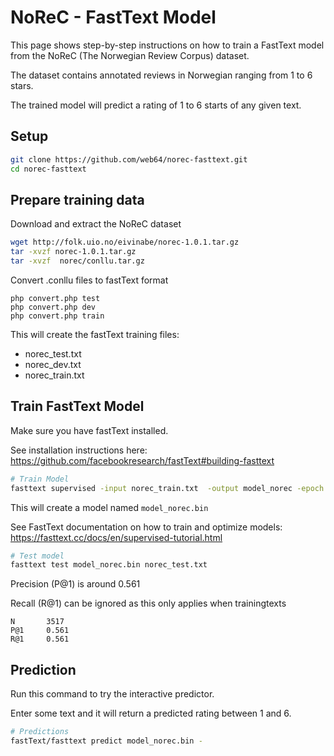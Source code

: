 # NoReC - FastText Model

This page shows step-by-step instructions on how to train a FastText model from the NoReC (The Norwegian Review Corpus) dataset.

The dataset contains annotated reviews in Norwegian ranging from 1 to 6 stars.

The trained model will predict a rating of 1 to 6 starts of any given text.

## Setup
```bash
git clone https://github.com/web64/norec-fasttext.git
cd norec-fasttext
```

## Prepare training data
Download and extract the NoReC dataset
```bash
wget http://folk.uio.no/eivinabe/norec-1.0.1.tar.gz
tar -xvzf norec-1.0.1.tar.gz
tar -xvzf  norec/conllu.tar.gz
```

Convert .conllu files to fastText format
```
php convert.php test
php convert.php dev
php convert.php train
```

This will create the fastText training files:
* norec_test.txt
* norec_dev.txt
* norec_train.txt


## Train FastText Model
Make sure you have fastText installed. 

See installation instructions here: https://github.com/facebookresearch/fastText#building-fasttext

```bash
# Train Model
fasttext supervised -input norec_train.txt  -output model_norec -epoch 25 -wordNgrams 2 -lr 1.0
```
This will create a model named `model_norec.bin`

See FastText documentation on how to train and optimize models: https://fasttext.cc/docs/en/supervised-tutorial.html


```bash
# Test model
fasttext test model_norec.bin norec_test.txt
```
Precision (P@1) is around 0.561

Recall (R@1) can be ignored as this only applies when trainingtexts 
```
N       3517
P@1     0.561
R@1     0.561
```


## Prediction 
Run this command to try the interactive predictor.

Enter some text and it will return a predicted rating between 1 and 6.
```bash
# Predictions
fastText/fasttext predict model_norec.bin -
```